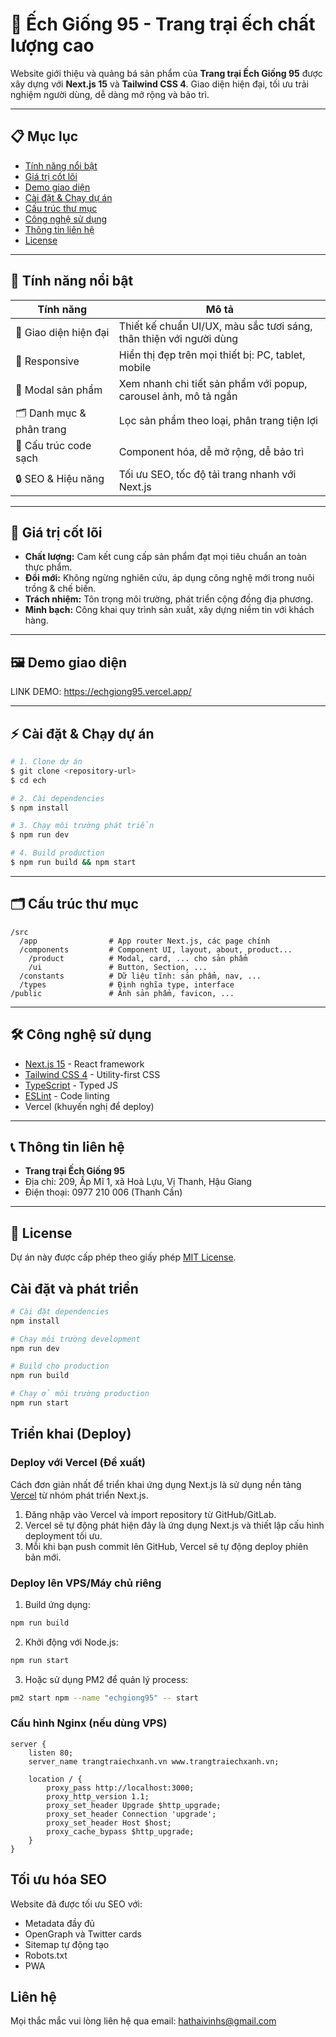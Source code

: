# 🐸 Ếch Giống 95 - Trang trại ếch chất lượng cao

Website giới thiệu và quảng bá sản phẩm của **Trang trại Ếch Giống 95** được xây dựng với **Next.js 15** và **Tailwind CSS 4**. Giao diện hiện đại, tối ưu trải nghiệm người dùng, dễ dàng mở rộng và bảo trì.

---

## 📋 Mục lục
- [Tính năng nổi bật](#tính-năng-nổi-bật)
- [Giá trị cốt lõi](#giá-trị-cốt-lõi)
- [Demo giao diện](#demo-giao-diện)
- [Cài đặt & Chạy dự án](#cài-đặt--chạy-dự-án)
- [Cấu trúc thư mục](#cấu-trúc-thư-mục)
- [Công nghệ sử dụng](#công-nghệ-sử-dụng)
- [Thông tin liên hệ](#thông-tin-liên-hệ)
- [License](#license)

---

## 🚀 Tính năng nổi bật

| Tính năng                | Mô tả                                                                 |
|-------------------------|----------------------------------------------------------------------|
| 🌱 Giao diện hiện đại    | Thiết kế chuẩn UI/UX, màu sắc tươi sáng, thân thiện với người dùng   |
| 📱 Responsive           | Hiển thị đẹp trên mọi thiết bị: PC, tablet, mobile                   |
| 🛒 Modal sản phẩm       | Xem nhanh chi tiết sản phẩm với popup, carousel ảnh, mô tả ngắn      |
| 🗂️ Danh mục & phân trang| Lọc sản phẩm theo loại, phân trang tiện lợi                          |
| 🧩 Cấu trúc code sạch   | Component hóa, dễ mở rộng, dễ bảo trì                                |
| 🔒 SEO & Hiệu năng      | Tối ưu SEO, tốc độ tải trang nhanh với Next.js                       |

---

## 💎 Giá trị cốt lõi
- **Chất lượng:** Cam kết cung cấp sản phẩm đạt mọi tiêu chuẩn an toàn thực phẩm.
- **Đổi mới:** Không ngừng nghiên cứu, áp dụng công nghệ mới trong nuôi trồng & chế biến.
- **Trách nhiệm:** Tôn trọng môi trường, phát triển cộng đồng địa phương.
- **Minh bạch:** Công khai quy trình sản xuất, xây dựng niềm tin với khách hàng.

---

## 🖼️ Demo giao diện
LINK DEMO: https://echgiong95.vercel.app/

---

## ⚡ Cài đặt & Chạy dự án
```bash
# 1. Clone dự án
$ git clone <repository-url>
$ cd ech

# 2. Cài dependencies
$ npm install

# 3. Chạy môi trường phát triển
$ npm run dev

# 4. Build production
$ npm run build && npm start
```

---

## 🗂️ Cấu trúc thư mục
```text
/src
  /app                # App router Next.js, các page chính
  /components         # Component UI, layout, about, product...
    /product          # Modal, card, ... cho sản phẩm
    /ui               # Button, Section, ...
  /constants          # Dữ liệu tĩnh: sản phẩm, nav, ...
  /types              # Định nghĩa type, interface
/public               # Ảnh sản phẩm, favicon, ...
```

---

## 🛠️ Công nghệ sử dụng
- [Next.js 15](https://nextjs.org/) - React framework
- [Tailwind CSS 4](https://tailwindcss.com/) - Utility-first CSS
- [TypeScript](https://www.typescriptlang.org/) - Typed JS
- [ESLint](https://eslint.org/) - Code linting
- Vercel (khuyến nghị để deploy)

---

## 📞 Thông tin liên hệ
- **Trang trại Ếch Giống 95**
- Địa chỉ: 209, Ấp Mĩ 1, xã Hoả Lựu, Vị Thanh, Hậu Giang
- Điện thoại: 0977 210 006 (Thanh Cần)

---

## 📄 License
Dự án này được cấp phép theo giấy phép [MIT License](LICENSE).

## Cài đặt và phát triển

```bash
# Cài đặt dependencies
npm install

# Chạy môi trường development
npm run dev

# Build cho production
npm run build

# Chạy ở môi trường production
npm run start
```

## Triển khai (Deploy)

### Deploy với Vercel (Đề xuất)

Cách đơn giản nhất để triển khai ứng dụng Next.js là sử dụng nền tảng [Vercel](https://vercel.com/new) từ nhóm phát triển Next.js.

1. Đăng nhập vào Vercel và import repository từ GitHub/GitLab.
2. Vercel sẽ tự động phát hiện đây là ứng dụng Next.js và thiết lập cấu hình deployment tối ưu.
3. Mỗi khi bạn push commit lên GitHub, Vercel sẽ tự động deploy phiên bản mới.

### Deploy lên VPS/Máy chủ riêng

1. Build ứng dụng:
```bash
npm run build
```

2. Khởi động với Node.js:
```bash
npm run start
```

3. Hoặc sử dụng PM2 để quản lý process:
```bash
pm2 start npm --name "echgiong95" -- start
```

### Cấu hình Nginx (nếu dùng VPS)

```nginx
server {
    listen 80;
    server_name trangtraiechxanh.vn www.trangtraiechxanh.vn;

    location / {
        proxy_pass http://localhost:3000;
        proxy_http_version 1.1;
        proxy_set_header Upgrade $http_upgrade;
        proxy_set_header Connection 'upgrade';
        proxy_set_header Host $host;
        proxy_cache_bypass $http_upgrade;
    }
}
```

## Tối ưu hóa SEO

Website đã được tối ưu SEO với:
- Metadata đầy đủ
- OpenGraph và Twitter cards
- Sitemap tự động tạo
- Robots.txt
- PWA

## Liên hệ

Mọi thắc mắc vui lòng liên hệ qua email: hathaivinhs@gmail.com
